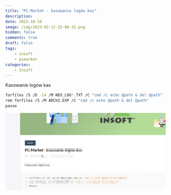 ```yaml
---
title: "PC-Market - kasowanie logów kas"
description: 
date: 2023-10-18
image: /img/2023-02-12-23-08-32.png
hidden: false
comments: true
draft: false
tags:
    - insoft
    - pcmarket
categories:
    - Insoft
---
```


Kasowanie logów kas

```bash
forfiles /S /D -14 /M NEO_LOG*.TXT /C "cmd /c echo @path & del @path"
rem forfiles /S /M ARCH2.EXP /C "cmd /c echo @path & del @path"
pause
```

![](assets/2024-02-03-12-05-55.png)